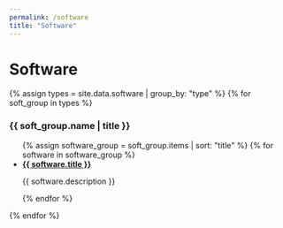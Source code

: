 ```yaml
---
permalink: /software
title: "Software"
---
```


# Software

{% assign types = site.data.software | group_by: "type" %}
{% for soft_group in types %}
<h3>{{ soft_group.name | title }}</h3>
<ul>
{% assign software_group = soft_group.items | sort: "title" %}
{% for software in software_group %}
<li>
<a href="{{ software.url }}" target="_blank"><b>{{ software.title }}</b></a>
<p> {{ software.description }}</p>
</li>
{% endfor %}
</ul>
{% endfor %}